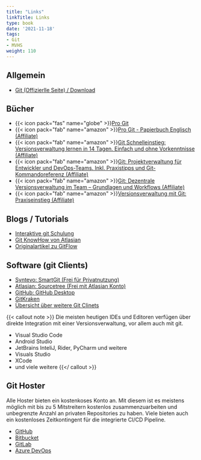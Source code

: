 ```yaml
---
title: "Links"
linkTitle: Links
type: book
date: '2021-11-18'
tags:
- Git
- MVHS
weight: 110
---
```


## Allgemein

- [Git (Offizierlle Seite) / Download](https://git-scm.com/)

## Bücher

- {{< icon pack="fas" name="globe" >}}[Pro Git](https://git-scm.com/book/en/v2)
- {{< icon pack="fab" name="amazon" >}}[Pro Git - Papierbuch Englisch (Affiliate)](https://amzn.to/30DYUTK)
- {{< icon pack="fab" name="amazon" >}}[Git Schnelleinstieg: Versionsverwaltung lernen in 14 Tagen. Einfach und ohne Vorkenntnisse (Affiliate)](https://amzn.to/39j7qvx)
- {{< icon pack="fab" name="amazon" >}}[Git: Projektverwaltung für Entwickler und DevOps-Teams. Inkl. Praxistipps und Git-Kommandoreferenz (Affiliate)](https://amzn.to/38mH8Zl)
- {{< icon pack="fab" name="amazon" >}}[Git: Dezentrale Versionsverwaltung im Team – Grundlagen und Workflows (Affiliate)](https://amzn.to/3240tea)
- {{< icon pack="fab" name="amazon" >}}[Versionsverwaltung mit Git: Praxiseinstieg (Affiliate)](https://amzn.to/3Crzwxz)

## Blogs / Tutorials

- [Interaktive git Schulung](https://learngitbranching.js.org/?locale=de_DE)
- [Git KnowHow von Atlasian](https://www.atlassian.com/git)
- [Originalartikel zu GitFlow](https://nvie.com/posts/a-successful-git-branching-model/)

## Software (git Clients)

- [Syntevo: SmartGit (Frei für Privatnutzung)](https://www.syntevo.com/smartgit/)
- [Atlasian: Sourcetree (Frei mit Atlasian Konto)](https://sourcetreeapp.com/)
- [GitHub: GitHub Desktop](https://desktop.github.com/)
- [GitKraken](https://www.gitkraken.com/)
- [Übersicht über weitere Git Clinets](https://git-scm.com/downloads/guis)

{{< callout note >}}
Die meisten heutigen IDEs und Editoren verfügen über direkte Integration mit einer Versionsverwaltung, vor allem auch mit git.
- Visual Studio Code
- Android Studio
- JetBrains InteliJ, Rider, PyCharm und weitere
- Visuals Studio
- XCode
- und viele weitere
{{</ callout >}}

## Git Hoster

Alle Hoster bieten ein kostenkoses Konto an. Mit diesem ist es meistens möglich mit bis zu 5 Mitstreitern kostenlos zusammenzuarbeiten und unbegrenzte Anzahl an privaten Repositories zu haben. Viele bieten auch ein kostenloses Zeitkontingent für die integrierte CI/CD Pipeline.

- [GitHub](https://github.com)
- [Bitbucket](https://bitbucket.org/)
- [GitLab](https://about.gitlab.com/pricing/)
- [Azure DevOps](https://azure.microsoft.com/en-us/services/devops/)